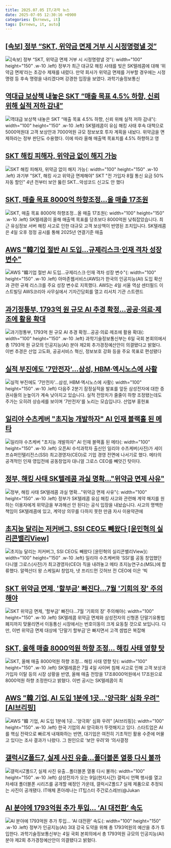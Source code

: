 ```yaml
---
title: 2025.07.05 IT/과학 뉴스
date: 2025-07-05 12:30:16 +0900
categories: [krnews, it]
tags: [krnews, it, auto]
---
```

## [[속보] 정부 “SKT, 위약금 면제 거부 시 시정명령낼 것”](https://n.news.naver.com/mnews/article/009/0005519717)

![[속보] 정부 “SKT, 위약금 면제 거부 시 시정명령낼 것”](https://mimgnews.pstatic.net/image/origin/009/2025/07/04/5519717.jpg?type=nf220_150){: width="100" height="150" .w-10 .left}
정부가 최근 대규모 해킹 사태를 빚은 SK텔레콤에 대해 ‘위약금 면제’라는 초강수 제재를 내렸다. 만약 회사가 위약금 면제를 거부할 경우에는 시정명령 등 후속 명령을 내리겠다며 강경한 입장을 보였다. 과학기술정보통신

## [역대급 보상책 내놓은 SKT “매출 목표 4.5% 하향, 신뢰 위해 실적 저하 감내”](https://n.news.naver.com/mnews/article/030/0003328406)

![역대급 보상책 내놓은 SKT “매출 목표 4.5% 하향, 신뢰 위해 실적 저하 감내”](https://mimgnews.pstatic.net/image/origin/030/2025/07/04/3328406.jpg?type=nf220_150){: width="100" height="150" .w-10 .left}
SK텔레콤이 유심 해킹 사태 후속 대책으로 5000억원대 고객 보상안과 7000억원 규모 정보보호 투자 계획을 내놨다. 위약금을 면제하라는 정부 판단도 수용했다. 이에 따라 올해 매출액 목표치를 4.5% 하향하고 영

## [SKT 해킹 피해자, 위약금 없이 해지 가능](https://n.news.naver.com/mnews/article/449/0000313848)

![SKT 해킹 피해자, 위약금 없이 해지 가능](https://mimgnews.pstatic.net/image/origin/449/2025/07/04/313848.jpg?type=nf220_150){: width="100" height="150" .w-10 .left}
과기부 "SKT, 해킹 사고 위약금 면제해야" SKT "전 가입자 8월 통신 요금 50% 자동 할인" 4년 전부터 보안 뚫린 SKT…악성코드 신고도 안 했다

## [SKT, 매출 목표 8000억 하향조정…올 매출 17조원](https://n.news.naver.com/mnews/article/374/0000449818)

![SKT, 매출 목표 8000억 하향조정…올 매출 17조원](https://mimgnews.pstatic.net/image/origin/374/2025/07/04/449818.jpg?type=nf220_150){: width="100" height="150" .w-10 .left}
SK텔레콤이 올해 매출액 목표를 당초보다 8000억원 낮춰잡았습니다. 최근 유심정보 서버 해킹 사고로 인한 대규모 고객 보상책이 반영된 조치입니다. SK텔레콤은 4일 오후 정정 공시를 통해 2025년 연결기준 매출

## [AWS "韓기업 절반 AI 도입…규제리스크·인재 격차 성장 변수"](https://n.news.naver.com/mnews/article/421/0008351257)

![AWS "韓기업 절반 AI 도입…규제리스크·인재 격차 성장 변수"](https://mimgnews.pstatic.net/image/origin/421/2025/07/04/8351257.jpg?type=nf220_150){: width="100" height="150" .w-10 .left}
아마존웹서비스(AWS)가 한국의 인공지능(AI) 도입 확산과 관련 규제 리스크를 주요 성장 변수로 지목했다. AWS는 4일 서울 역삼 센터필드 이스트빌딩 AWS코리아 사무실에서 기자간담회를 열고 리서치 기관 스트랜드

## [과기정통부, 1793억 원 규모 AI 추경 확정…공공·의료·제조에 활용 확대](https://n.news.naver.com/mnews/article/119/0002975774)

![과기정통부, 1793억 원 규모 AI 추경 확정…공공·의료·제조에 활용 확대](https://mimgnews.pstatic.net/image/origin/119/2025/07/04/2975774.jpg?type=nf220_150){: width="100" height="150" .w-10 .left}
과학기술정보통신부는 6일 국회 본회의에서 총 1793억 원 규모의 인공지능(AI) 분야 제2회 추가경정예산안이 의결됐다고 밝혔다. 이번 추경은 산업 고도화, 공공서비스 혁신, 정보보호 강화 등을 주요 목표로 편성됐다

## [실적 부진에도 '7만전자'…삼성, HBM·엑시노스에 사활](https://n.news.naver.com/mnews/article/215/0001215113)

![실적 부진에도 '7만전자'…삼성, HBM·엑시노스에 사활](https://mimgnews.pstatic.net/image/origin/215/2025/07/04/1215113.jpg?type=nf220_150){: width="100" height="150" .w-10 .left}
다음주 2분기 잠정실적을 발표를 앞둔 삼성전자에 대한 증권사들의 눈높이가 계속 낮아지고 있습니다. 실적 전망치가 줄줄이 하향 조정됐는데도 주가는 오히려 상승세를 보이며 '7만전자'를 노리는 모습입니다. 산업부 홍헌표

## [일리야 수츠케버 "초지능 개발하자" AI 인재 블랙홀 된 메타](https://n.news.naver.com/mnews/article/015/0005153728)

![일리야 수츠케버 "초지능 개발하자" AI 인재 블랙홀 된 메타](https://mimgnews.pstatic.net/image/origin/015/2025/07/04/5153728.jpg?type=nf220_150){: width="100" height="150" .w-10 .left}
오픈AI 수석과학자 출신인 일리야 수츠케버(사진)가 세이프슈퍼인텔리전스(SSI) 최고경영자(CEO)로 기업 경영 전면에 나서기로 했다. 메타의 공격적인 인재 영입전에 공동창업자 대니얼 그로스 CEO를 빼앗긴 탓이다.

## [정부, 해킹 사태 SK텔레콤 과실 명확..."위약금 면제 사유"](https://n.news.naver.com/mnews/article/437/0000447263)

![정부, 해킹 사태 SK텔레콤 과실 명확..."위약금 면제 사유"](https://mimgnews.pstatic.net/image/origin/437/2025/07/04/447263.jpg?type=nf220_150){: width="100" height="150" .w-10 .left}
정부가 SK텔레콤 유심 해킹 사고와 관련해 계약 해지를 원하는 이용자에게 위약금을 부과해선 안 된다는 공식 입장을 내놨습니다. 사고의 명백한 책임이 SK텔레콤에 있고, 계약상 의무를 다하지 못한 만큼 자사 이용약관에

## [초지능 달리는 저커버그, SSI CEO도 빼왔다 [윤민혁의 실리콘밸리View]](https://n.news.naver.com/mnews/article/011/0004505034)

![초지능 달리는 저커버그, SSI CEO도 빼왔다 [윤민혁의 실리콘밸리View]](https://mimgnews.pstatic.net/image/origin/011/2025/07/04/4505034.jpg?type=nf220_150){: width="100" height="150" .w-10 .left}
일리야 수츠케버와 ‘SSI’를 공동 창업했던 다니엘 그로스(사진)가 최고경영자(CEO) 직을 내려놓고 메타 초지능연구소(MSL)에 합류했다. 알렉산더 왕 스케일AI 창업자, 냇 프리드먼 깃허브 전 CEO에 이은 ‘빅

## [SKT 위약금 면제, '할부금' 빠진다…7월 '기회의 장' 주의해야](https://n.news.naver.com/mnews/article/374/0000449827)

![SKT 위약금 면제, '할부금' 빠진다…7월 '기회의 장' 주의해야](https://mimgnews.pstatic.net/image/origin/374/2025/07/04/449827.jpg?type=nf220_150){: width="100" height="150" .w-10 .left}
SK텔레콤 위약금 면제와 삼성전자의 신형폰 단말기유통법 폐지까지 맞물리면서 이동통신 시장에서는 번호이동이 크게 요동칠 것으로 보입니다. 다만, 이번 위약금 면제 대상에 '단말기 할부금'은 빠지면서 고객 셈법은 복잡해

## [SKT, 올해 매출 8000억원 하향 조정... 해킹 사태 영향 탓](https://n.news.naver.com/mnews/article/366/0001090087)

![SKT, 올해 매출 8000억원 하향 조정... 해킹 사태 영향 탓](https://mimgnews.pstatic.net/image/origin/366/2025/07/04/1090087.jpg?type=nf220_150){: width="100" height="150" .w-10 .left}
SK텔레콤은 7월 4일 사이버 침해 사고로 인해 고객 보상과 가입자 이탈 등의 시장 상황을 반영, 올해 매출 전망을 17조8000억원에서 17조원으로 8000억원 하향 조정한다고 밝혔다. 이번 공시는 SK텔레콤이 최

## [AWS "韓 기업, AI 도입 1분에 1곳…'양극화' 심화 우려" [AI브리핑]](https://n.news.naver.com/mnews/article/031/0000946158)

![AWS "韓 기업, AI 도입 1분에 1곳…'양극화' 심화 우려" [AI브리핑]](https://mimgnews.pstatic.net/image/origin/031/2025/07/05/946158.jpg?type=nf220_150){: width="100" height="150" .w-10 .left}
한국 기업의 AI 양극화가 뚜렷해지고 있다. 스타트업은 AI를 핵심 전략으로 빠르게 내재화하는 반면, 대기업은 여전히 기초적인 활용 수준에 머물고 있다는 조사 결과가 나왔다. 그 원인으로 ‘보안 우려’와 ‘의사결정

## [갤럭시Z폴드7, 실제 사진 유출…폴더블폰 열풍 다시 불까](https://n.news.naver.com/mnews/article/092/0002380799)

![갤럭시Z폴드7, 실제 사진 유출…폴더블폰 열풍 다시 불까](https://mimgnews.pstatic.net/image/origin/092/2025/07/04/2380799.jpg?type=nf220_150){: width="100" height="150" .w-10 .left}
삼성전자가 오는 9일(현지시간) 갤럭시 언팩 행사를 열고 차세대 폴더블폰 시리즈를 공개할 예정인 가운데, 갤럭시Z폴드7 실제 제품으로 추정되는 사진이 공개됐다. IT매체 폰아레나는 IT팁스터 주간로스레브(@Jukan

## [AI 분야에 1793억원 추가 투입… ‘AI 대전환’ 속도](https://n.news.naver.com/mnews/article/366/0001090112)

![AI 분야에 1793억원 추가 투입… ‘AI 대전환’ 속도](https://mimgnews.pstatic.net/image/origin/366/2025/07/04/1090112.jpg?type=nf220_150){: width="100" height="150" .w-10 .left}
정부가 인공지능(AI) 3대 강국 도약을 위해 총 1793억원의 예산을 추가 투입한다. 과학기술정보통신부는 4일 국회 본회의에서 총 1793억원 규모의 인공지능(AI) 분야 제2회 추가경정예산안이 의결됐다고 밝혔다.

